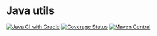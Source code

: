 # Java utils

[![Java CI with Gradle](https://github.com/team-xquare/java-utils/actions/workflows/ci.yml/badge.svg)](https://github.com/team-xquare/java-utils/actions/workflows/ci.yml) [![Coverage Status](https://coveralls.io/repos/github/team-xquare/java-utils/badge.svg?branch=feature/1_validator)](https://coveralls.io/github/team-xquare/java-utils?branch=feature/1_validator) [![Maven Central](https://maven-badges.herokuapp.com/maven-central/io.github.team-xquare/utils/badge.svg)](https://maven-badges.herokuapp.com/maven-central/io.github.team-xquare/utils)
